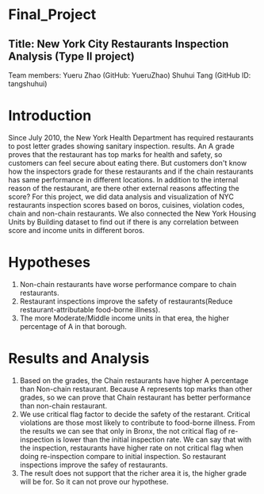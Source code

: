 # Final_Project
## Title: New York City Restaurants Inspection Analysis (Type II project)
Team members:
Yueru Zhao (GitHub: YueruZhao)
Shuhui Tang (GitHub ID: tangshuhui)
# Introduction
Since July 2010, the New York Health Department has required restaurants to post letter grades showing sanitary inspection. results. An A grade proves that the restaurant has top marks for health and safety, so customers can feel secure about eating there. But customers don't know how the inspectors grade for these restaurants and if the chain restaurants has same performance in different locations. In addition to the internal reason of the restaurant, are there other external reasons affecting the score? For this project, we did data analysis and visualization of NYC restaurants inspection scores based on boros, cuisines, violation codes, chain and non-chain restaurants. We also connected the New York Housing Units by Building dataset to find out if there is any correlation between score and income units in different boros.
# Hypotheses
1. Non-chain restaurants have worse performance compare to chain restaurants.
2. Restaurant inspections improve the safety of restaurants(Reduce restaurant-attributable food-borne illness).
3. The more Moderate/Middle income units in that erea, the higher percentage of A in that borough.
# Results and Analysis
1. Based on the grades, the Chain restaurants have higher A percentage than Non-chain restaurant. Because A represents top marks than other grades, so we can prove that Chain restaurant has better performance than non-chain restaurant.
2. We use critical flag factor to decide the safety of the restarant. Critical violations are those most likely to contribute to food-borne illness. From the results we can see that only in Bronx, the not critical flag of re-inspection is lower than the initial inspection rate. We can say that with the inspection, restaurants have higher rate on not critical flag when doing re-inspection compare to initial inspection. So restaurant inspections improve the safey of restaurants.
3. The result does not support that the richer area it is, the higher grade will be for. So it can not prove our hypothese.
